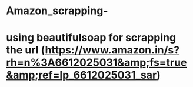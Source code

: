 # Amazon_scrapping-
# using beautifulsoap for scrapping the url (https://www.amazon.in/s?rh=n%3A6612025031&amp;fs=true&amp;ref=lp_6612025031_sar)

